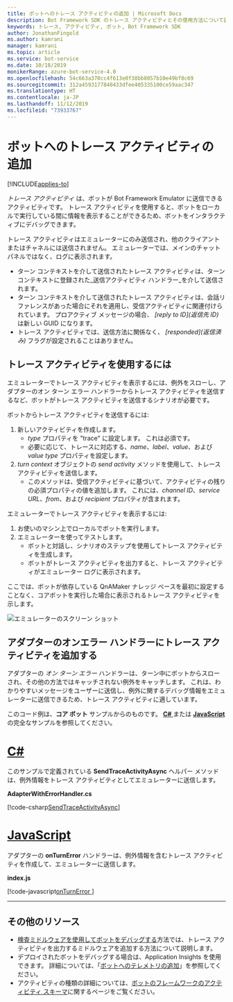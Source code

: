 ```yaml
---
title: ボットへのトレース アクティビティの追加 | Microsoft Docs
description: Bot Framework SDK のトレース アクティビティとその使用方法について説明します。
keywords: トレース, アクティビティ, ボット, Bot Framework SDK
author: JonathanFingold
ms.author: kamrani
manager: kamrani
ms.topic: article
ms.service: bot-service
ms.date: 10/18/2019
monikerRange: azure-bot-service-4.0
ms.openlocfilehash: 54c663a370cc4f613e0f38bb8057b10e49bf8c69
ms.sourcegitcommit: 312a4593177840433dfee405335100ce59aac347
ms.translationtype: HT
ms.contentlocale: ja-JP
ms.lasthandoff: 11/12/2019
ms.locfileid: "73933767"
---
```

# <a name="add-trace-activities-to-your-bot"></a>ボットへのトレース アクティビティの追加

[!INCLUDE[applies-to](../includes/applies-to.md)]

<!-- What is it and why use it -->

_トレース アクティビティ_ は、ボットが Bot Framework Emulator に送信できるアクティビティです。
トレース アクティビティを使用すると、ボットをローカルで実行している間に情報を表示することができるため、ボットをインタラクティブにデバッグできます。

<!-- Details -->

トレース アクティビティはエミュレーターにのみ送信され、他のクライアントまたはチャネルには送信されません。
エミュレーターでは、メインのチャット パネルではなく、ログに表示されます。

- ターン コンテキストを介して送信されたトレース アクティビティは、ターン コンテキストに登録された_送信アクティビティ ハンドラー_を介して送信されます。
- ターン コンテキストを介して送信されたトレース アクティビティは、会話リファレンスがあった場合にそれを適用し、受信アクティビティに関連付けられています。
  プロアクティブ メッセージの場合、 _[reply to ID]\(返信先 ID)_ は新しい GUID になります。
- トレース アクティビティでは、送信方法に関係なく、 _[responded]\(返信済み\)_ フラグが設定されることはありません。

## <a name="to-use-a-trace-activity"></a>トレース アクティビティを使用するには

エミュレーターでトレース アクティビティを表示するには、例外をスローし、アダプターのオン ターン エラー ハンドラーからトレース アクティビティを送信するなど、ボットがトレース アクティビティを送信するシナリオが必要です。

ボットからトレース アクティビティを送信するには:

1. 新しいアクティビティを作成します。
   - _type_ プロパティを "trace" に設定します。 これは必須です。
   - 必要に応じて、トレースに対応する、_name_、_label_、_value_、および _value type_ プロパティを設定します。
1. _turn context_ オブジェクトの _send activity_ メソッドを使用して、トレース アクティビティを送信します。
   - このメソッドは、受信アクティビティに基づいて、アクティビティの残りの必須プロパティの値を追加します。
     これには、_channel ID_、_service URL_、_from_、および _recipient_ プロパティが含まれます。

エミュレーターでトレース アクティビティを表示するには:

1. お使いのマシン上でローカルでボットを実行します。
1. エミュレーターを使ってテストします。
   - ボットと対話し、シナリオのステップを使用してトレース アクティビティを生成します。
   - ボットがトレース アクティビティを出力すると、トレース アクティビティがエミュレーター ログに表示されます。

ここでは、ボットが依存している QnAMaker ナレッジ ベースを最初に設定することなく、コアボットを実行した場合に表示されるトレース アクティビティを示します。

![エミュレーターのスクリーン ショット](./media/using-trace-activities.png)

## <a name="add-a-trace-activity-to-the-adapters-on-error-handler"></a>アダプターのオンエラー ハンドラーにトレース アクティビティを追加する

アダプターの _オン ターン エラー_ ハンドラーは、ターン中にボットからスローされ、その他の方法ではキャッチされない例外をキャッチします。
これは、わかりやすいメッセージをユーザーに送信し、例外に関するデバッグ情報をエミュレーターに送信できるため、トレース アクティビティに適しています。

このコード例は、**コア ボット** サンプルからのものです。 [**C#** ](https://aka.ms/cs-core-sample) または [**JavaScript**](https://aka.ms/js-core-sample) の完全なサンプルを参照してください。

# <a name="ctabcsharp"></a>[C#](#tab/csharp)

このサンプルで定義されている **SendTraceActivityAsync** ヘルパー メソッド は、例外情報をトレース アクティビティとしてエミュレーターに送信します。

**AdapterWithErrorHandler.cs**

[!code-csharp[SendTraceActivityAsync](~/../BotBuilder-Samples/samples/csharp_dotnetcore/13.core-bot/AdapterWithErrorHandler.cs?range=16-51&highlight=33-34)]

# <a name="javascripttabjavascript"></a>[JavaScript](#tab/javascript)

アダプターの **onTurnError** ハンドラーは、例外情報を含むトレース アクティビティを作成して、エミュレーターに送信します。

**index.js**

[!code-javascript[onTurnError ](~/../BotBuilder-Samples/samples/javascript_nodejs/13.core-bot/index.js?range=35-57&highlight=8-14)]

---

## <a name="additional-resources"></a>その他のリソース

- [検査ミドルウェアを使用してボットをデバッグする](../bot-service-debug-inspection-middleware.md)方法では、トレース アクティビティを出力するミドルウェアを追加する方法について説明します。
- デプロイされたボットをデバッグする場合は、Application Insights を使用できます。 詳細については、「[ボットへのテレメトリの追加](bot-builder-telemetry.md)」を参照してください。
- アクティビティの種類の詳細については、[ボットのフレームワークのアクティビティ スキーマ](https://aka.ms/botSpecs-activitySchema)に関するページをご覧ください。
